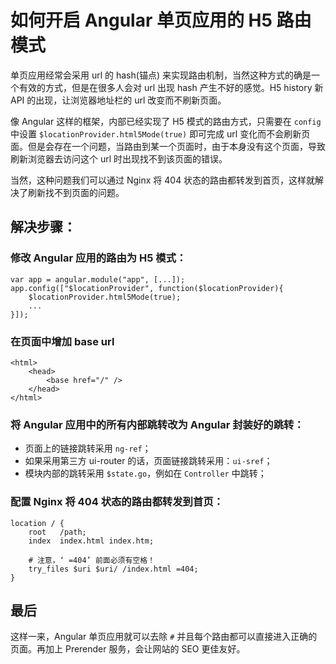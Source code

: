 # 如何开启 Angular 单页应用的 H5 路由模式
单页应用经常会采用 url 的 hash(锚点) 来实现路由机制，当然这种方式的确是一个有效的方式，但是在很多人会对 url 出现 hash 产生不好的感觉。H5 history 新 API 的出现，让浏览器地址栏的 url 改变而不刷新页面。

像 Angular 这样的框架，内部已经实现了 H5 模式的路由方式，只需要在 `config` 中设置 `$locationProvider.html5Mode(true)` 即可完成 url 变化而不会刷新页面。但是会存在一个问题，当路由到某一个页面时，由于本身没有这个页面，导致刷新浏览器去访问这个 url 时出现找不到该页面的错误。

当然，这种问题我们可以通过 Nginx 将 404 状态的路由都转发到首页，这样就解决了刷新找不到页面的问题。

## 解决步骤：

### 修改 Angular 应用的路由为 H5 模式：

```
var app = angular.module("app", [...]);
app.config(["$locationProvider", function($locationProvider){
	$locationProvider.html5Mode(true);
	...
}]);
```

### 在页面中增加 base url

```
<html>
	<head>
		<base href="/" />
	</head>
</html>
```

### 将 Angular 应用中的所有内部跳转改为 Angular 封装好的跳转：

* 页面上的链接跳转采用 `ng-ref`；
* 如果采用第三方 ui-router 的话，页面链接跳转采用：`ui-sref`；
* 模块内部的跳转采用 `$state.go`，例如在 `Controller` 中跳转；

### 配置 Nginx 将 404 状态的路由都转发到首页：

```
location / {
	root   /path;
	index  index.html index.htm;
	
	# 注意，‘ =404’ 前面必须有空格！
	try_files $uri $uri/ /index.html =404;
}
```

## 最后
这样一来，Angular 单页应用就可以去除 `#` 并且每个路由都可以直接进入正确的页面。再加上 Prerender 服务，会让网站的 SEO 更佳友好。

